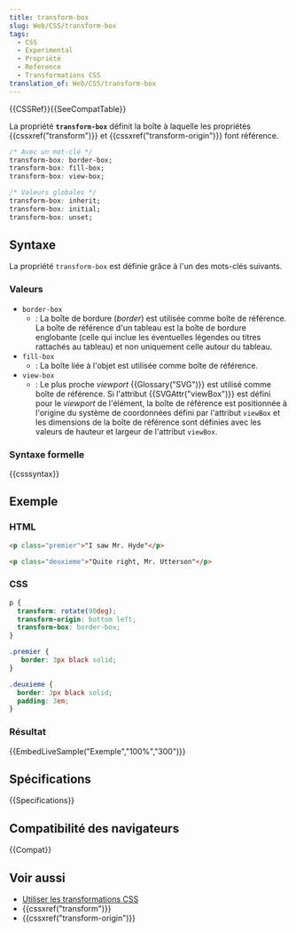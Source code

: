 ```yaml
---
title: transform-box
slug: Web/CSS/transform-box
tags:
  - CSS
  - Experimental
  - Propriété
  - Reference
  - Transformations CSS
translation_of: Web/CSS/transform-box
---
```


{{CSSRef}}{{SeeCompatTable}}

La propriété **`transform-box`** définit la boîte à laquelle les propriétés {{cssxref("transform")}} et {{cssxref("transform-origin")}} font référence.

```css
/* Avec un mot-clé */
transform-box: border-box;
transform-box: fill-box;
transform-box: view-box;

/* Valeurs globales */
transform-box: inherit;
transform-box: initial;
transform-box: unset;
```

## Syntaxe

La propriété `transform-box` est définie grâce à l'un des mots-clés suivants.

### Valeurs

- `border-box`
  - : La boîte de bordure (_border_) est utilisée comme boîte de référence. La boîte de référence d'un tableau est la boîte de bordure englobante (celle qui inclue les éventuelles légendes ou titres rattachés au tableau) et non uniquement celle autour du tableau.
- `fill-box`
  - : La boîte liée à l'objet est utilisée comme boîte de référence.
- `view-box`
  - : Le plus proche _viewport_ {{Glossary("SVG")}} est utilisé comme boîte de référence. Si l'attribut {{SVGAttr("viewBox")}} est défini pour le _viewport_ de l'élément, la boîte de référence est positionnée à l'origine du système de coordonnées défini par l'attribut `viewBox` et les dimensions de la boîte de référence sont définies avec les valeurs de hauteur et largeur de l'attribut `viewBox`.

### Syntaxe formelle

{{csssyntax}}

## Exemple

### HTML

```html
<p class="premier">"I saw Mr. Hyde"</p>

<p class="deuxieme">"Quite right, Mr. Utterson"</p>
```

### CSS

```css
p {
  transform: rotate(90deg);
  transform-origin: bottom left;
  transform-box: border-box;
}

.premier {
   border: 3px black solid;
}

.deuxieme {
  border: 3px black solid;
  padding: 3em;
}
```

### Résultat

{{EmbedLiveSample("Exemple","100%","300")}}

## Spécifications

{{Specifications}}

## Compatibilité des navigateurs

{{Compat}}

## Voir aussi

- [Utiliser les transformations CSS](/fr/docs/Web/CSS/CSS_Transforms/Utilisation_des_transformations_CSS)
- {{cssxref("transform")}}
- {{cssxref("transform-origin")}}
